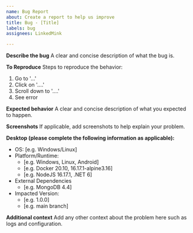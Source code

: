 ```yaml
---
name: Bug Report
about: Create a report to help us improve
title: Bug - [Title]
labels: bug
assignees: LinkedMink

---
```


**Describe the bug**
A clear and concise description of what the bug is.

**To Reproduce**
Steps to reproduce the behavior:
1. Go to '...'
2. Click on '....'
3. Scroll down to '....'
4. See error

**Expected behavior**
A clear and concise description of what you expected to happen.

**Screenshots**
If applicable, add screenshots to help explain your problem.

**Desktop (please complete the following information as applicable):**
- OS: [e.g. Windows/Linux]
- Platform/Runtime:
  - [e.g. Windows, Linux, Android]
  - [e.g. Docker 20.10, 16.17.1-alpine3.16]
  - [e.g. NodeJS 16.17.1, .NET 6]
- External Dependencies
  - [e.g. MongoDB 4.4]
- Impacted Version:
  - [e.g. 1.0.0]
  - [e.g. main branch]

**Additional context**
Add any other context about the problem here such as logs and configuration.
